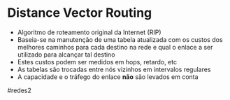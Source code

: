 
# Distance Vector Routing

- Algoritmo de roteamento original da Internet (RIP)
- Baseia-se na manutenção de uma tabela atualizada com os custos dos melhores caminhos para cada destino na rede e qual o enlace a ser utilizado para alcançar tal destino
- Estes custos podem ser medidos em hops, retardo, etc
- As tabelas são trocadas entre nós vizinhos em intervalos regulares
- A capacidade e o tráfego do enlace **não** são levados em conta

#redes2

